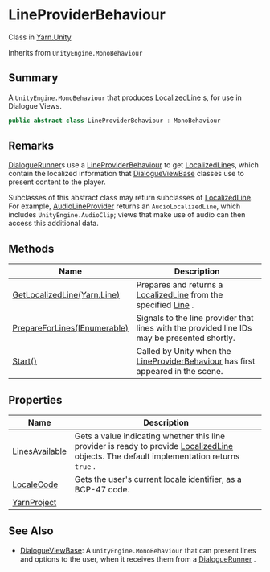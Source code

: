 # LineProviderBehaviour

Class in [Yarn.Unity](yarn.unity.md)

Inherits from `UnityEngine.MonoBehaviour`

## Summary

A `UnityEngine.MonoBehaviour` that produces [LocalizedLine](yarn.unity.localizedline.md) s, for use in Dialogue Views.

```csharp
public abstract class LineProviderBehaviour : MonoBehaviour
```

## Remarks

[DialogueRunner](yarn.unity.dialoguerunner.md)s use a [LineProviderBehaviour](yarn.unity.lineproviderbehaviour.md) to get [LocalizedLine](yarn.unity.localizedline.md)s, which contain the localized information that [DialogueViewBase](yarn.unity.dialogueviewbase.md) classes use to present content to the player.

Subclasses of this abstract class may return subclasses of [LocalizedLine](yarn.unity.localizedline.md). For example, [AudioLineProvider](yarn.unity.audiolineprovider.md) returns an `AudioLocalizedLine`, which includes `UnityEngine.AudioClip`; views that make use of audio can then access this additional data.

## Methods

| Name                                                                                | Description                                                                                                            |
| ----------------------------------------------------------------------------------- | ---------------------------------------------------------------------------------------------------------------------- |
| [GetLocalizedLine(Yarn.Line)](yarn.unity.lineproviderbehaviour.getlocalizedline.md) | Prepares and returns a [LocalizedLine](yarn.unity.localizedline.md) from the specified [Line](yarn.line.md) .          |
| [PrepareForLines(IEnumerable)](yarn.unity.lineproviderbehaviour.prepareforlines.md) | Signals to the line provider that lines with the provided line IDs may be presented shortly.                           |
| [Start()](yarn.unity.lineproviderbehaviour.start.md)                                | Called by Unity when the [LineProviderBehaviour](yarn.unity.lineproviderbehaviour.md) has first appeared in the scene. |

## Properties

| Name                                                                 | Description                                                                                                                                                              |
| -------------------------------------------------------------------- | ------------------------------------------------------------------------------------------------------------------------------------------------------------------------ |
| [LinesAvailable](yarn.unity.lineproviderbehaviour.linesavailable.md) | Gets a value indicating whether this line provider is ready to provide [LocalizedLine](yarn.unity.localizedline.md) objects. The default implementation returns `true` . |
| [LocaleCode](yarn.unity.lineproviderbehaviour.localecode.md)         | Gets the user's current locale identifier, as a BCP-47 code.                                                                                                             |
| [YarnProject](yarn.unity.lineproviderbehaviour.yarnproject.md)       |                                                                                                                                                                          |

## See Also

* [DialogueViewBase](yarn.unity.dialogueviewbase.md): A `UnityEngine.MonoBehaviour` that can present lines and options to the user, when it receives them from a [DialogueRunner](yarn.unity.dialoguerunner.md) .

